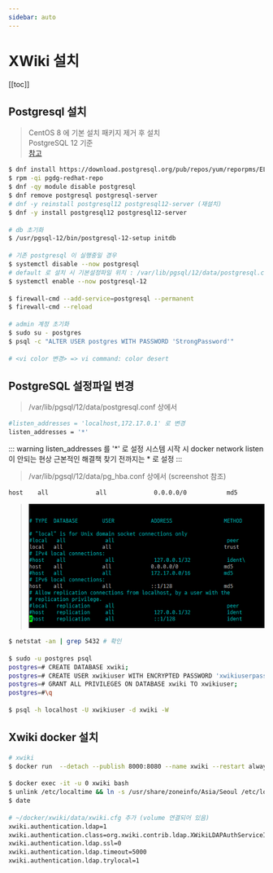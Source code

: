 ```yaml
---
sidebar: auto
---
```


# XWiki 설치

[[toc]]

## Postgresql 설치

> CentOS 8 에 기본 설치 패키지 제거 후 설치  
> PostgreSQL 12 기준  
> [참고](https://computingforgeeks.com/how-to-install-postgresql-12-on-centos-7/)

```bash
$ dnf install https://download.postgresql.org/pub/repos/yum/reporpms/EL-8-x86_64/pgdg-redhat-repo-latest.noarch.rpm
$ rpm -qi pgdg-redhat-repo
$ dnf -qy module disable postgresql
$ dnf remove postgresql postgresql-server
# dnf -y reinstall postgresql12 postgresql12-server (재설치)
$ dnf -y install postgresql12 postgresql12-server

# db 초기화
$ /usr/pgsql-12/bin/postgresql-12-setup initdb

# 기존 postgresql 이 실행중일 경우
$ systemctl disable --now postgresql
# default 로 설치 시 기본설정파일 위치 : /var/lib/pgsql/12/data/postgresql.conf
$ systemctl enable --now postgresql-12

$ firewall-cmd --add-service=postgresql --permanent
$ firewall-cmd --reload

# admin 계정 초기화
$ sudo su - postgres
$ psql -c "ALTER USER postgres WITH PASSWORD 'StrongPassword'"

# <vi color 변경> => vi command: color desert
```

## PostgreSQL 설정파일 변경

> /var/lib/pgsql/12/data/postgresql.conf 상에서

```bash
#listen_addresses = 'localhost,172.17.0.1' 로 변경
listen_addresses = '*'
```

::: warning
listen_addresses 를 '\*' 로 설정
시스템 시작 시 docker network listen이 안되는 현상
근본적인 해결책 찾기 전까지는 \* 로 설정
:::

> /var/lib/pgsql/12/data/pg_hba.conf 상에서 (screenshot 참조)

```bash
host    all             all             0.0.0.0/0           md5
```

> ![current config](./image/pg_hba.cfg.png)

```bash
$ netstat -an | grep 5432 # 확인

$ sudo -u postgres psql
postgres=# CREATE DATABASE xwiki;
postgres=# CREATE USER xwikiuser WITH ENCRYPTED PASSWORD 'xwikiuserpassword';
postgres=# GRANT ALL PRIVILEGES ON DATABASE xwiki TO xwikiuser;
postgres=#\q

$ psql -h localhost -U xwikiuser -d xwiki -W
```

## Xwiki docker 설치

```bash
# xwiki
$ docker run  --detach --publish 8000:8080 --name xwiki --restart always --volume /home/shockz/docker/xwiki/data:/usr/local/xwiki/data -e "DB_USER=xwikiuser" -e "DB_PASSWORD=xwikiuserpassword" -e "DB_DATABASE=xwiki" -e "DB_HOST=172.17.0.1" xwiki:stable-postgres

$ docker exec -it -u 0 xwiki bash
$ unlink /etc/localtime && ln -s /usr/share/zoneinfo/Asia/Seoul /etc/localtime # in xwiki shell
$ date

# ~/docker/xwiki/data/xwiki.cfg 추가 (volume 연결되어 있음)
xwiki.authentication.ldap=1
xwiki.authentication.class=org.xwiki.contrib.ldap.XWikiLDAPAuthServiceImpl
xwiki.authentication.ldap.ssl=0
xwiki.authentication.ldap.timeout=5000
xwiki.authentication.ldap.trylocal=1
```
